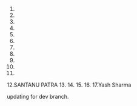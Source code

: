 1. 
2. 
3.
4.
5.
6.
7.
8.
9.
10.
11.
12.SANTANU PATRA
13.
14. 
15.
16.
17.Yash Sharma

updating for dev branch.